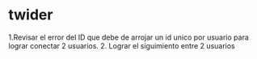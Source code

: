 ﻿# twider

1.Revisar el error del ID que debe de arrojar un id unico por usuario para lograr conectar 2 usuarios.
2. Lograr el siguimiento entre 2 usuarios

